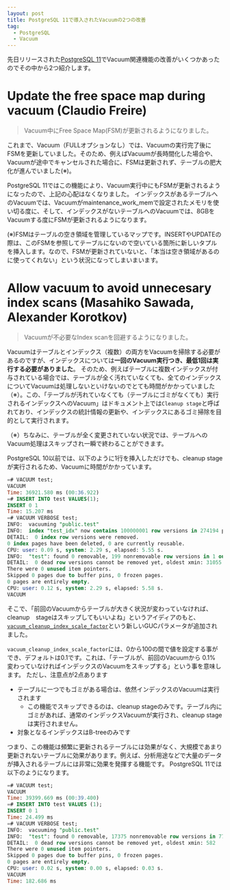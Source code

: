 ```yaml
---
layout: post
title: PostgreSQL 11で導入されたVacuumの2つの改善
tag:
  - PostgreSQL
  - Vacuum
---
```


先日リリースされた[PostgreSQL 11](https://www.postgresql.org/about/news/1855/)でVacuum関連機能の改善がいくつかあったのでその中から2つ紹介します。

# Update the free space map during vacuum (Claudio Freire)

> Vacuum中にFree Space Map(FSM)が更新されるようになりました。

これまで、Vacuum（FULLオプションなし）では、Vacuumの実行完了後にFSMを更新していました。そのため、例えばVacuumが長時間化した場合や、Vacuumが途中でキャンセルされた場合に、FSMは更新されず、テーブルの肥大化が進んでいました(※)。

PostgreSQL 11ではこの機能により、Vacuum実行中にもFSMが更新されるようになったので、上記の心配はなくなりました。
インデックスがあるテーブルへのVacuumでは、Vacuumがmaintenance_work_memで設定されたメモリを使い切る度に、そして、インデックスがないテーブルへのVacuumでは、8GBをVacuumする度にFSMが更新されるようになります。

(※)FSMはテーブルの空き領域を管理しているマップです。INSERTやUPDATEの際は、このFSMを参照してテーブルにないので空いている箇所に新しいタプルを挿入します。なので、FSMが更新されていないと、「本当は空き領域があるのに使ってくれない」という状況になってしまいまいます。

# Allow vacuum to avoid unnecesary index scans (Masahiko Sawada, Alexander Korotkov)

> Vacuumが不必要なIndex scanを回避するようになりました。

Vacuumはテーブルとインデックス（複数）の両方をVacuumを掃除する必要があるのですが、インデックスについては**一回のVacuum実行つき、最低1回は実行する必要がありました**。
そのため、例えばテーブルに複数インデックスが付与されている場合では、テーブルが全く汚れていなくても、全てのインデックスについてVacuumは処理しないといけないのでとても時間がかかっていました（※）。この、「テーブルが汚れていなくても（テーブルにゴミがなくても）実行されるインデックスへのVacuum」はドキュメント上では`Cleanup stage`と呼ばれており、インデックスの統計情報の更新や、インデックスにあるゴミ掃除を目的として実行されます。

（※）ちなみに、テーブルが全く変更されていない状況では、テーブルへのVacuum処理はスキップされ一瞬で終わることができます。

PostgreSQL 10以前では、以下のように1行を挿入しただけでも、cleanup stageが実行されるため、Vacuumに時間がかかっています。

```sql
=# VACUUM test;
VACUUM
Time: 36921.580 ms (00:36.922)
=# INSERT INTO test VALUES(1);
INSERT 0 1
Time: 15.207 ms
=# VACUUM VERBOSE test;
INFO:  vacuuming "public.test"
INFO:  index "test_idx" now contains 100000001 row versions in 274194 pages
DETAIL:  0 index row versions were removed.
0 index pages have been deleted, 0 are currently reusable.
CPU: user: 0.09 s, system: 2.29 s, elapsed: 5.55 s.
INFO:  "test": found 0 removable, 199 nonremovable row versions in 1 out of 442478 pages
DETAIL:  0 dead row versions cannot be removed yet, oldest xmin: 31055
There were 0 unused item pointers.
Skipped 0 pages due to buffer pins, 0 frozen pages.
0 pages are entirely empty.
CPU: user: 0.12 s, system: 2.29 s, elapsed: 5.58 s.
VACUUM

```

そこで、「前回のVacuumからテーブルが大きく状況が変わっていなければ、cleanup　stageはスキップしてもいいよね」というアイディアのもと、[`vacuum_cleanup_index_scale_factor`](https://www.postgresql.org/docs/devel/static/runtime-config-resource.html#RUNTIME-CONFIG-INDEX-VACUUM)という新しいGUCパラメータが追加されました。

`vacuum_cleanup_index_scale_factor`には、0から100の間で値を設定する事ができ、デフォルトは0.1です。これは、「テーブルが、前回のVacuumから 0.1% 変わっていなければインデックスのVacuumをスキップする」という事を意味します。
ただし、注意点が2点あります
* テーブルに一つでもゴミがある場合は、依然インデックスのVacuumは実行されます
  * この機能でスキップできるのは、cleanup stageのみです。テーブル内にゴミがあれば、通常のインデックスVacuumが実行され、cleanup stageは実行されません。
* 対象となるインデックスはB-treeのみです

つまり、この機能は頻繁に更新されるテーブルには効果がなく、大規模であまり更新されないテーブルに効果があります。例えば、分析用途などで大量のデータが挿入されるテーブルには非常に効果を発揮する機能です。
PostgreSQL 11では以下のようになります。

```sql
=# VACUUM test;
VACUUM
Time: 39399.669 ms (00:39.400)
=# INSERT INTO test VALUES (1);
INSERT 0 1
Time: 24.499 ms
=# VACUUM VERBOSE test;
INFO:  vacuuming "public.test"
INFO:  "test": found 0 removable, 17375 nonremovable row versions in 77 out of 442478 pages
DETAIL:  0 dead row versions cannot be removed yet, oldest xmin: 582
There were 0 unused item pointers.
Skipped 0 pages due to buffer pins, 0 frozen pages.
0 pages are entirely empty.
CPU: user: 0.02 s, system: 0.00 s, elapsed: 0.03 s.
VACUUM
Time: 182.686 ms
```
